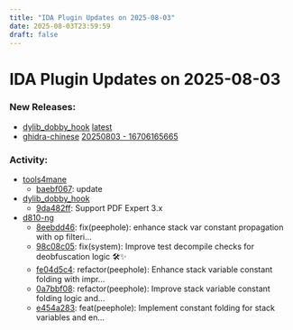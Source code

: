 ```yaml
---
title: "IDA Plugin Updates on 2025-08-03"
date: 2025-08-03T23:59:59
draft: false
---
```


# IDA Plugin Updates on 2025-08-03

### New Releases:
  - [dylib_dobby_hook](https://github.com/marlkiller/dylib_dobby_hook) [latest](https://github.com/marlkiller/dylib_dobby_hook/releases/tag/latest)
  - [ghidra-chinese](https://github.com/TC999/ghidra-chinese) [20250803 - 16706165665](https://github.com/TC999/ghidra-chinese/releases/tag/20250803-16706165665)

### Activity:
  - [tools4mane](https://github.com/manesec/tools4mane)
    - [baebf067](https://github.com/manesec/tools4mane/commit/baebf067106176593da789716d11f667199d841a): update
  - [dylib_dobby_hook](https://github.com/marlkiller/dylib_dobby_hook)
    - [9da482ff](https://github.com/marlkiller/dylib_dobby_hook/commit/9da482ff84642259719338d01c54b9f5fe7a2db1): Support PDF Expert 3.x
  - [d810-ng](https://github.com/w00tzenheimer/d810-ng)
    - [8eebdd46](https://github.com/w00tzenheimer/d810-ng/commit/8eebdd468bbb4b22a91dd84bdfe08e041b00ae76): fix(peephole): enhance stack var constant propagation with op filteri…
    - [98c08c05](https://github.com/w00tzenheimer/d810-ng/commit/98c08c058e42786260adf0146f3f607b508d8aaa): fix(system): Improve test decompile checks for deobfuscation logic 🛠️✨
    - [fe04d5c4](https://github.com/w00tzenheimer/d810-ng/commit/fe04d5c4e8058862e9d746d3dd6958b4e635aee1): refactor(peephole): Enhance stack variable constant folding with impr…
    - [0a7bbf08](https://github.com/w00tzenheimer/d810-ng/commit/0a7bbf0823f332beb49aaa77af1d8020e6362353): refactor(peephole): Improve stack variable constant folding logic and…
    - [e454a283](https://github.com/w00tzenheimer/d810-ng/commit/e454a283124c8840668b3fd65ac7ca56c17d0188): feat(peephole): Implement constant folding for stack variables and en…

<style>
/* wider content, default is 36em, which is a better text reading width */
nav.container,
main.container {
  max-width: 42em;
}

</style>